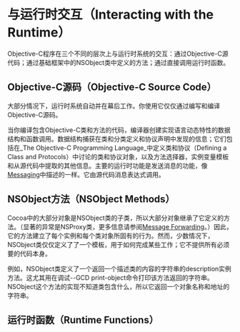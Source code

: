 # 与运行时交互（Interacting with the Runtime）

Objective-C程序在三个不同的层次上与运行时系统的交互：通过Objective-C源代码；通过基础框架中的NSObject类中定义的方法；通过直接调用运行时函数。

## Objective-C源码（Objective-C Source Code）

大部分情况下，运行时系统自动并在幕后工作。你使用它仅仅通过编写和编译Objective-C源码。

当你编译包含Objective-C类和方法的代码，编译器创建实现语言动态特性的数据结构和函数调用。数据结构捕获在类和分类定义和协议声明中发现的信息；它们包括在_The Objective-C Programming Language_中定义类和协议（Defining a Class and Protocols）中讨论的类和协议对象，以及方法选择器，实例变量模板和从源代码中提取的其他信息。主要的运行时功能是发送消息的功能，像[Messaging](https://developer.apple.com/library/content/documentation/Cocoa/Conceptual/ObjCRuntimeGuide/Articles/ocrtHowMessagingWorks.html#//apple_ref/doc/uid/TP40008048-CH104-SW1)中描述的一样。它由源代码消息表达式调用。

## NSObject方法（NSObject Methods）

Cocoa中的大部分对象是NSObject类的子类，所以大部分对象继承了它定义的方法。（显著的异常是NSProxy类，更多信息请参阅[Message Forwarding](https://developer.apple.com/library/content/documentation/Cocoa/Conceptual/ObjCRuntimeGuide/Articles/ocrtForwarding.html#//apple_ref/doc/uid/TP40008048-CH105-SW1)。）因此，它的方法建立了每个实例和每个类对象所固有的行为。然而，少数情况下，NSObject类仅仅定义了了一个模板，用于如何完成某些工作；它不提供所有必须要的代码本身。

例如，NSObject类定义了一个返回一个描述类的内容的字符串的description实例方法。这尤其用在调试--GCD print-object命令打印该方法返回的字符串。NSObject这个方法的实现不知道类包含什么，所以它返回一个对象名称和地址的字符串。

## 运行时函数（Runtime Functions）



